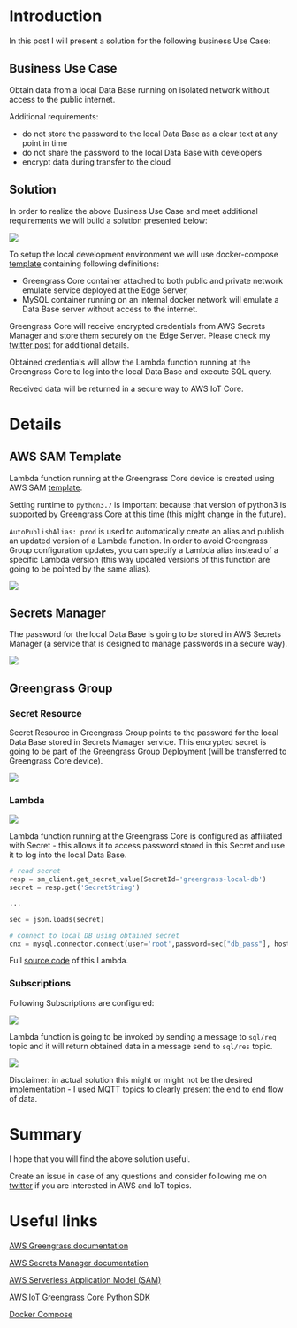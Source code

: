 # Introduction

In this post I will present a solution for the following business Use Case:

## Business Use Case

Obtain data from a local Data Base running on isolated network without access to the public internet.

Additional requirements:
* do not store the password to the local Data Base as a clear text at any point in time
* do not share the password to the local Data Base with developers
* encrypt data during transfer to the cloud

## Solution

In order to realize the above Business Use Case and meet additional requirements we will build a solution presented below:

![](img/diagram_01.png)

To setup the local development environment we will use docker-compose [template](docker/docker-compose.yml) containing following definitions:
* Greengrass Core container attached to both public and private network emulate service deployed at the Edge Server,
* MySQL container running on an internal docker network will emulate a Data Base server without access to the internet.

Greengrass Core will receive encrypted credentials from AWS Secrets Manager and store them securely on the Edge Server. Please check my [twitter post](https://twitter.com/lmtx1/status/1306603356882862080?s=20) for additional details.

Obtained credentials will allow the Lambda function running at the Greengrass Core to log into the local Data Base and execute SQL query.

Received data will be returned in a secure way to AWS IoT Core.

# Details

## AWS SAM Template

Lambda function running at the Greengrass Core device is created using AWS SAM [template](ggc-lambda-function/template.yaml).

Setting runtime to `python3.7` is important because that version of python3 is supported by Greengrass Core at this time (this might change in the future).

`AutoPublishAlias: prod` is used to automatically create an alias and publish an updated version of a Lambda function. In order to avoid Greengrass Group configuration updates, you can specify a Lambda alias instead of a specific Lambda version (this way updated versions of this function are going to be pointed by the same alias).

![](img/ggc_lambda_01.png)

## Secrets Manager

The password for the local Data Base is going to be stored in AWS Secrets Manager (a service that is designed to manage passwords in a secure way).

![](img/secret_01.png)

## Greengrass Group

### Secret Resource

Secret Resource in Greengrass Group points to the password for the local Data Base stored in Secrets Manager service. This encrypted secret is going to be part of the Greengrass Group Deployment (will be transferred to Greengrass Core device).

![](img/secret_02.png)

### Lambda

![](img/secret_03.png)

Lambda function running at the Greengrass Core is configured as affiliated with Secret - this allows it to access password stored in this Secret and use it to log into the local Data Base.


```python
# read secret
resp = sm_client.get_secret_value(SecretId='greengrass-local-db')
secret = resp.get('SecretString')

...

sec = json.loads(secret)

# connect to local DB using obtained secret
cnx = mysql.connector.connect(user='root',password=sec["db_pass"], host='db',port=3306, database='sys')
```

Full [source code](./ggc-lambda-function/gglcsecret-func/app.py) of this Lambda.

### Subscriptions

Following Subscriptions are configured:

![](img/ggc_subscr_01.png)

Lambda function is going to be invoked by sending a message to `sql/req` topic and it will return obtained data in a message send to `sql/res` topic.

![](img/ggc_mqtt_01.png)

Disclaimer: in actual solution this might or might not be the desired implementation - I used MQTT topics to clearly present the end to end flow of data.

# Summary

I hope that you will find the above solution useful.

Create an issue in case of any questions and consider following me on [twitter](https://twitter.com/lmtx1) if you are interested in AWS and IoT topics.

# Useful links

[AWS Greengrass documentation](https://docs.aws.amazon.com/greengrass/latest/developerguide/what-is-gg.html)

[AWS Secrets Manager documentation](https://docs.aws.amazon.com/secretsmanager/latest/userguide/intro.html)

[AWS Serverless Application Model (SAM)](https://docs.aws.amazon.com/serverless-application-model/latest/developerguide/what-is-sam.html)

[AWS IoT Greengrass Core Python SDK](https://github.com/aws/aws-greengrass-core-sdk-python)

[Docker Compose](https://docs.docker.com/compose/)